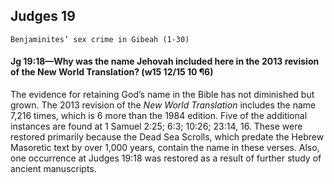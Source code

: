 ## Judges 19

```
Benjaminites’ sex crime in Gibeah (1-30)
```

#### Jg 19:18​—Why was the name Jehovah included here in the 2013 revision of the New World Translation? (w15 12/15 10 ¶6)

The evidence for retaining God’s name in the Bible has not diminished but grown. The 2013 revision of the *New World Translation* includes the name 7,216 times, which is 6 more than the 1984 edition. Five of the additional instances are found at 1 Samuel 2:25; 6:3; 10:26; 23:14, 16. These were restored primarily because the Dead Sea Scrolls, which predate the Hebrew Masoretic text by over 1,000 years, contain the name in these verses. Also, one occurrence at Judges 19:18 was restored as a result of further study of ancient manuscripts.
